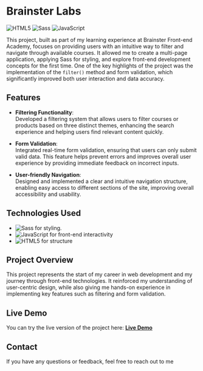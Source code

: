 # Brainster Labs 

![HTML5](https://img.shields.io/badge/HTML5-%23E34F26.svg?&style=for-the-badge&logo=html5&logoColor=white)
![Sass](https://img.shields.io/badge/Sass-%23C69B7B.svg?&style=for-the-badge&logo=sass&logoColor=white)
![JavaScript](https://img.shields.io/badge/JavaScript-%23F7DF1E.svg?&style=for-the-badge&logo=javascript&logoColor=black)

This project, built as part of my learning experience at Brainster Front-end Academy, focuses on providing users with an intuitive way to filter and navigate through available courses. It allowed me to create a multi-page application, applying Sass for styling, and explore front-end development concepts for the first time. One of the key highlights of the project was the implementation of the `filter()` method and form validation, which significantly improved both user interaction and data accuracy.

## Features

- **Filtering Functionality**:  
  Developed a filtering system that allows users to filter courses or products based on three distinct themes, enhancing the search experience and helping users find relevant content quickly.

- **Form Validation**:  
  Integrated real-time form validation, ensuring that users can only submit valid data. This feature helps prevent errors and improves overall user experience by providing immediate feedback on incorrect inputs.

- **User-friendly Navigation**:  
  Designed and implemented a clear and intuitive navigation structure, enabling easy access to different sections of the site, improving overall accessibility and usability.

## Technologies Used

- ![Sass](https://img.shields.io/badge/Sass-%23C69B7B.svg?&style=for-the-badge&logo=sass&logoColor=white) for styling.
- ![JavaScript](https://img.shields.io/badge/JavaScript-%23F7DF1E.svg?&style=for-the-badge&logo=javascript&logoColor=black) for front-end interactivity
- ![HTML5](https://img.shields.io/badge/HTML5-%23E34F26.svg?&style=for-the-badge&logo=html5&logoColor=white) for structure

## Project Overview

This project represents the start of my career in web development and my journey through front-end technologies. It reinforced my understanding of user-centric design, while also giving me hands-on experience in implementing key features such as filtering and form validation.

## Live Demo

You can try the live version of the project here: 
[**Live Demo**](https://klimentina2709.github.io/BrainsterLabs/)

## Contact
If you have any questions or feedback, feel free to reach out to me
